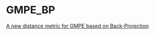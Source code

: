 # GMPE_BP
[A new distance metric for GMPE based on Back-Projection](https://agupubs.onlinelibrary.wiley.com/doi/full/10.1029/2018GL078930)
